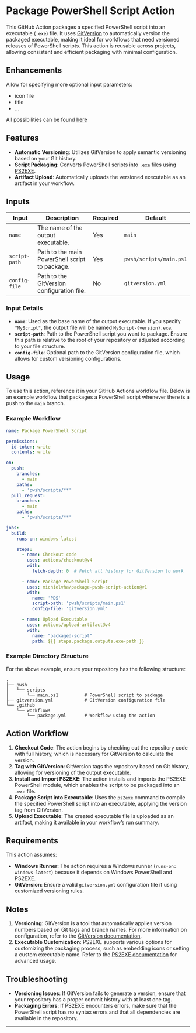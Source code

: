 # Package PowerShell Script Action

This GitHub Action packages a specified PowerShell script into an executable (`.exe`) file. It uses [GitVersion](https://gitversion.net/) to automatically version the packaged executable, making it ideal for workflows that need versioned releases of PowerShell scripts. This action is reusable across projects, allowing consistent and efficient packaging with minimal configuration.

## Enhancements

Allow for specifying more optional input parameters:
- icon file
- title
- ...

All possibilities can be found [here](https://github.com/MScholtes/PS2EXE/tree/master?tab=readme-ov-file#parameter)

## Features

- **Automatic Versioning**: Utilizes GitVersion to apply semantic versioning based on your Git history.
- **Script Packaging**: Converts PowerShell scripts into `.exe` files using [PS2EXE](https://github.com/MScholtes/PS2EXE).
- **Artifact Upload**: Automatically uploads the versioned executable as an artifact in your workflow.

## Inputs

| Input        | Description                                              | Required | Default                      |
|--------------|----------------------------------------------------------|----------|------------------------------|
| `name`       | The name of the output executable.                       | Yes      | `main`                       |
| `script-path`| Path to the main PowerShell script to package.           | Yes      | `pwsh/scripts/main.ps1`      |
| `config-file`| Path to the GitVersion configuration file.               | No       | `gitversion.yml`             |

### Input Details

- **`name`**: Used as the base name of the output executable. If you specify `"MyScript"`, the output file will be named `MyScript-{version}.exe`.
- **`script-path`**: Path to the PowerShell script you want to package. Ensure this path is relative to the root of your repository or adjusted according to your file structure.
- **`config-file`**: Optional path to the GitVersion configuration file, which allows for custom versioning configurations.

[//]: # ()
[//]: # (## Outputs)

[//]: # ()
[//]: # (| Output       | Description                                              |)

[//]: # (|--------------|----------------------------------------------------------|)

[//]: # (| `exe-path`   | Path to the generated executable file.                   |)

## Usage

To use this action, reference it in your GitHub Actions workflow file. Below is an example workflow that packages a PowerShell script whenever there is a push to the `main` branch.

### Example Workflow

```yaml
name: Package PowerShell Script

permissions:
  id-token: write
  contents: write

on:
  push:
    branches:
      - main
    paths:
      - 'pwsh/scripts/**'
  pull_request:
    branches:
      - main
    paths:
      - 'pwsh/scripts/**'

jobs:
  build:
    runs-on: windows-latest

    steps:
      - name: Checkout code
        uses: actions/checkout@v4
        with:
          fetch-depth: 0  # Fetch all history for GitVersion to work

      - name: Package PowerShell Script
        uses: michielvha/package-pwsh-script-action@v1
        with:
          name: 'PDS'
          script-path: 'pwsh/scripts/main.ps1'
          config-file: 'gitversion.yml'

      - name: Upload Executable
        uses: actions/upload-artifact@v4
        with:
          name: "packaged-script"
          path: ${{ steps.package.outputs.exe-path }}
```

### Example Directory Structure

For the above example, ensure your repository has the following structure:

```
.
├── pwsh
│   └── scripts
│       └── main.ps1          # PowerShell script to package
├── gitversion.yml            # GitVersion configuration file
└── .github
    └── workflows
        └── package.yml       # Workflow using the action
```

## Action Workflow

1. **Checkout Code**: The action begins by checking out the repository code with full history, which is necessary for GitVersion to calculate the version.
2. **Tag with GitVersion**: GitVersion tags the repository based on Git history, allowing for versioning of the output executable.
3. **Install and Import PS2EXE**: The action installs and imports the PS2EXE PowerShell module, which enables the script to be packaged into an `.exe` file.
4. **Package Script into Executable**: Uses the `ps2exe` command to compile the specified PowerShell script into an executable, applying the version tag from GitVersion.
5. **Upload Executable**: The created executable file is uploaded as an artifact, making it available in your workflow’s run summary.

## Requirements

This action assumes:
- **Windows Runner**: The action requires a Windows runner (`runs-on: windows-latest`) because it depends on Windows PowerShell and PS2EXE.
- **GitVersion**: Ensure a valid `gitversion.yml` configuration file if using customized versioning rules.

## Notes

1. **Versioning**: GitVersion is a tool that automatically applies version numbers based on Git tags and branch names. For more information on configuration, refer to the [GitVersion documentation](https://gitversion.net/docs/).
2. **Executable Customization**: PS2EXE supports various options for customizing the packaging process, such as embedding icons or setting a custom executable name. Refer to the [PS2EXE documentation](https://github.com/MScholtes/PS2EXE) for advanced usage.

## Troubleshooting

- **Versioning Issues**: If GitVersion fails to generate a version, ensure that your repository has a proper commit history with at least one tag.
- **Packaging Errors**: If PS2EXE encounters errors, make sure that the PowerShell script has no syntax errors and that all dependencies are available in the repository.

---
